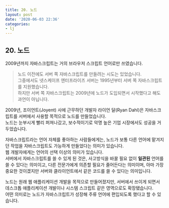 ```yaml
---
title: 20. 노드
layout: post
date: '2020-06-03 22:36'
categories:
- lj
---
```


## 20. 노드

2009년까지 자바스크립트는 거의 브라우저 스크립트 언어로만 쓰였습니다.

>노드 이전에도 서버 쪽 자바스크립트를 만들려는 시도는 있었습니다.  
>그중에서도 넷스케이프 엔터프라이즈 서버는 1995년부터 서버 쪽 자바스크립트를 지원했습니다.  
>하지만 서버 쪽 자바스크립트는 2009년에 노드가 도입되면서 시작했다고 해도 과언이 아닙니다.

2009년, 조이언트(Joyent) 사에 근무하던 개발자 라이언 달(Ryan Dahl)은 자바스크립트를 서버에서 사용할 목적으로 
노드를 만들었습니다.  
노드는 눈부시게 빨리 퍼져나갔고, 보수적이기로 악명 높은 기업 시장에서도 성공을 거두었습니다.

자바스크립트라는 언어 자체를 좋아하는 사람들에게는, 노드가 보통 다른 언어에 맡겨지던 작업을 자바스크립트도 
가능하게 만들었다는 의미가 있습니다.  
웹 개발자에게는 언어의 선택 이상의 의미가 있습니다.  
서버에서 자바스크립트를 쓸 수 있게 된 것은, 사고방식을 바꿀 필요 없이 **일관된** 언어를 쓸 수 있다는 
의미이고, 다른 전문가에게 의존할 필요가 줄어든다는 의미이며, 아마 가장 중요한 것이겠지만 서버와 
클라이언트에서 같은 코드를 쓸 수 있다는 의미입니다.

노드는 원래 웹 애플리케이션 개발을 목적으로 만들어졌지만, 서버에서 쓰이게 되면서 데스크톱 애플리케이션 
개발이나 시스템 스크립트 같은 영역으로도 확장됐습니다.  
어떤 의미로는 노드가 자바스크립트가 성장해 주류 언어에 편입되도록 했다고 할 수 있습니다.
